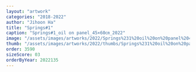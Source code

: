 ```yaml
---
layout: "artwork"
categories: "2018-2022"
author: "Jihoon Ha"
title: "Springs#1"
caption: "Springs#1_oil on panel_45×60㎝_2022"
image: "/assets/images/artworks/2022/Springs%231%20oil%20on%20panel%2045x60cm%202022.jpg"
thumb: "/assets/images/artworks/2022/thumbs/Springs%231%20oil%20on%20panel%2045x60cm%202022.jpg"
order: 3590
sizeScore: 03
orderByYear: 2022135
---
```


